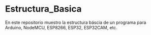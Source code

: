 # Estructura_Basica
En este repositorio muestro la estructura báscia de un programa para Arduino, NodeMCU, ESP8266, ESP32, ESP32CAM, etc.
